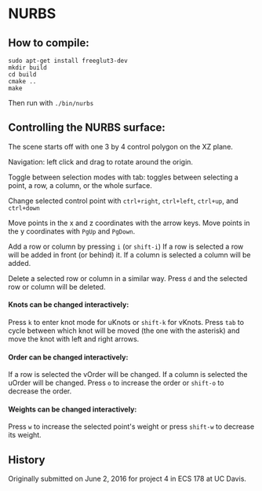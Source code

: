 # NURBS

## How to compile:

	sudo apt-get install freeglut3-dev
	mkdir build
	cd build
	cmake ..
	make

Then run with `./bin/nurbs`

## Controlling the NURBS surface:

The scene starts off with one 3 by 4 control polygon on the XZ plane.

Navigation: left click and drag to rotate around the origin.

Toggle between selection modes with tab:
toggles between selecting a point, a row, a column, or the whole surface.

Change selected control point with `ctrl+right`, `ctrl+left`, `ctrl+up`, and `ctrl+down`

Move points in the x and z coordinates with the arrow keys.
Move points in the y coordinates with `PgUp` and `PgDown`.

Add a row or column by pressing `i` (or `shift-i`)
If a row is selected a row will be added in front (or behind) it.
If a column is selected a column will be added.

Delete a selected row or column in a similar way.
Press `d` and the selected row or column will be deleted.

#### Knots can be changed interactively:
Press `k` to enter knot mode for uKnots or `shift-k` for vKnots.
Press `tab` to cycle between which knot will be moved (the one with the asterisk) and move the knot with left and right arrows.

#### Order can be changed interactively:
If a row is selected the vOrder will be changed.
If a column is selected the uOrder will be changed.
Press `o` to increase the order or `shift-o` to decrease the order.

#### Weights can be changed interactively:
Press `w` to increase the selected point's weight or press `shift-w` to decrease its weight.

## History
Originally submitted on June 2, 2016 for project 4 in ECS 178 at UC Davis.
